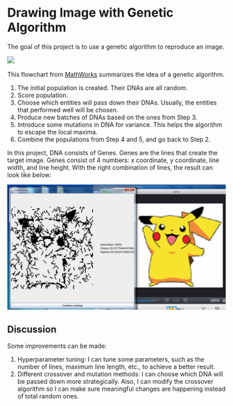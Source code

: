 # Drawing Image with Genetic Algorithm

The goal of this project is to use a genetic algorithm to reproduce an image. 

<img src='https://www.mathworks.com/help/gads/gaflowchart.png'>

This flowchart from [MathWorks](https://www.mathworks.com/help/gads/what-is-the-genetic-algorithm.html) summarizes the idea of a genetic algorithm.

1. The initial population is created. Their DNAs are all random.
2. Score population.
3. Choose which entities will pass down their DNAs. Usually, the entities that performed well will be chosen.
4. Produce new batches of DNAs based on the ones from Step 3.
5. Introduce some mutations in DNA for variance. This helps the algorithm to escape the local maxima.
6. Combine the populations from Step 4 and 5, and go back to Step 2.

In this project, DNA consists of Genes. Genes are the lines that create the target image. Genes consist of 4 numbers: x coordinate, y coordinate, line width, and line height. With the right combination of lines, the result can look like below:

<img src='https://raw.githubusercontent.com/Juhyung8371/AI-ML-CV-Projects/main/Artificial%20Intelligence/Genetic%20Algorithm/Line%20Artist/outcome.png'>

## Discussion

Some improvements can be made:

1. Hyperparameter tuning: I can tune some parameters, such as the number of lines, maximum line length, etc., to achieve a better result.
2. Different crossover and mutation methods: I can choose which DNA will be passed down more strategically. Also, I can modify the crossover algorithm so I can make sure meaningful changes are happening instead of total random ones.
